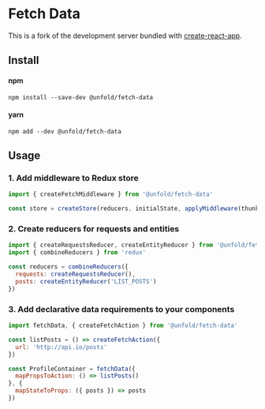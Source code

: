 # Fetch Data

This is a fork of the development server bundled with [create-react-app](https://github.com/facebookincubator/create-react-app).

## Install

#### npm
`npm install --save-dev @unfold/fetch-data`

#### yarn
`npm add --dev @unfold/fetch-data`

## Usage

### 1. Add middleware to Redux store
```javascript
import { createFetchMiddleware } from '@unfold/fetch-data'

const store = createStore(reducers, initialState, applyMiddleware(thunk, createFetchMiddleware()))
```

### 2. Create reducers for requests and entities
```javascript
import { createRequestsReducer, createEntityReducer } from '@unfold/fetch-data'
import { combineReducers } from 'redux'

const reducers = combineReducers({
  requests: createRequestsReducer(),
  posts: createEntityReducer('LIST_POSTS')
})
```

### 3. Add declarative data requirements to your components
```javascript
import fetchData, { createFetchAction } from '@unfold/fetch-data'

const listPosts = () => createFetchAction({
  url: 'http://api.io/posts'
})

const ProfileContainer = fetchData({
  mapPropsToAction: () => listPosts()
}, {
  mapStateToProps: ({ posts }) => posts
})
```
